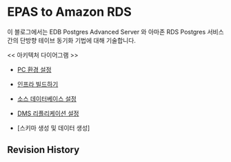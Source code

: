 # EPAS to Amazon RDS

이 블로그에서는 EDB Postgres Advanced Server 와 아마존 RDS Postgres 서비스간의 단방향 테이브 동기화 기법에 대해 기술합니다.


<< 아키텍처 다이어그램 >>

* [PC 환경 설정](https://github.com/gnosia93/epas-to-rds/blob/main/1.local-pc.md)

* [인프라 빌드하기](https://github.com/gnosia93/epas-to-rds/blob/main/2.infra-build.md)

* [소스 데이터베이스 설정](https://github.com/gnosia93/epas-to-rds/blob/main/3.srcdb-config.md)

* [DMS 리플리케이션 설정](https://github.com/gnosia93/epas-to-rds/blob/main/4.repl-task.md)

* [스키마 생성 및 데이터 생성]


## Revision History ##
